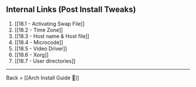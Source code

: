 ## Internal Links (Post Install Tweaks)

1. [[18.1 - Activating Swap File]]
2. [[18.2 - Time Zone]]
3. [[18.3 - Host name & Host file]]
4. [[18.4 - Microcode]]
5. [[18.5 - Video Driver]]
6. [[18.6 - Xorg]]
7. [[18.7 - User directories]]

-------------------------

Back  = [[Arch Install Guide 🔗]]

